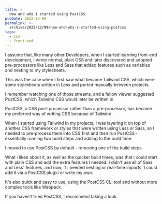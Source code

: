 ```yaml
---
title: >
  How and why I started using PostCSS
pubDate: 2022-12-09
permalink: >-
  archive/2022/12/09/how-and-why-i-started-using-postcss
tags:
  - css
  - front-end
---
```


I assume that, like many other Developers, when I started learning front-end development, I wrote normal, plain CSS and later discovered and adopted pre-processors like Less and Sass that added features such as variables and nesting to my stylesheets.

This was the case when I first saw what became Tailwind CSS, which were some stylesheets written in Less and ported manually between projects.

I remember watching one of those streams, and a fellow viewer suggested PostCSS, which Tailwind CSS would later be written in.

PostCSS, a CSS post-processor rather than a pre-processor, has become my preferred way of writing CSS because of Tailwind.

When I started using Tailwind in my projects, I was layering it on top of another CSS framework or styles that were written using Less or Sass, so I needed to pre-process them into CSS first and then run PostCSS - essentially running two build steps and adding to the build time.

I moved to use PostCSS by default - removing one of the build steps.

What I liked about it, as well as the quicker build times, was that I could start with plain CSS and add the extra features I needed. I didn't use all of Sass and Less' features, and now, if I needed nesting or real-time imports, I could add it via a PostCSS plugin or write my own.

It's also quick and easy to use, using the PostCSS CLI tool and without more complex tools like Webpack.

If you haven't tried PostCSS, I recommend taking a look.
